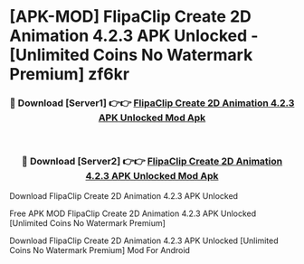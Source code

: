 # [APK-MOD] FlipaClip  Create 2D Animation 4.2.3 APK Unlocked - [Unlimited Coins No Watermark Premium] zf6kr



<div align="center">
<h3>🔴 Download [Server1] 👉👉 <a href="https://momento.my/?title=FlipaClip__Create_2D_Animation_4.2.3_APK_Unlocked">FlipaClip  Create 2D Animation 4.2.3 APK Unlocked Mod Apk</a></h3><br>

<h3>🔴 Download [Server2] 👉👉 <a href="https://momento.my/?title=FlipaClip__Create_2D_Animation_4.2.3_APK_Unlocked">FlipaClip  Create 2D Animation 4.2.3 APK Unlocked Mod Apk</a></h3>
</div>



Download FlipaClip  Create 2D Animation 4.2.3 APK Unlocked 

Free APK MOD FlipaClip  Create 2D Animation 4.2.3 APK Unlocked [Unlimited Coins No Watermark Premium]

Download FlipaClip  Create 2D Animation 4.2.3 APK Unlocked [Unlimited Coins No Watermark Premium] Mod For Android
